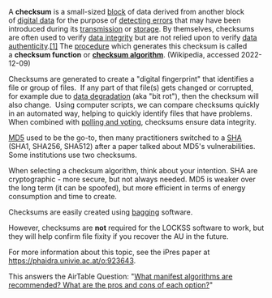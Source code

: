 A **checksum** is a small-sized [block](https://en.wikipedia.org/wiki/Block_(data_storage) "Block (data storage)") of data derived from another block of [digital data](https://en.wikipedia.org/wiki/Digital_data "Digital data") for the purpose of [detecting errors](https://en.wikipedia.org/wiki/Error_detection "Error detection") that may have been introduced during its [transmission](https://en.wikipedia.org/wiki/Telecommunication "Telecommunication") or [storage](https://en.wikipedia.org/wiki/Computer_storage "Computer storage"). By themselves, checksums are often used to verify [data integrity](https://en.wikipedia.org/wiki/Data_integrity "Data integrity") but are not relied upon to verify [data authenticity](https://en.wikipedia.org/wiki/Data_authenticity "Data authenticity").[[1]](https://en.wikipedia.org/wiki/Checksum#cite_note-1) The [procedure](https://en.wikipedia.org/wiki/Algorithm "Algorithm") which generates this checksum is called a **checksum function** or **[checksum algorithm](https://en.wikipedia.org/wiki/Checksum_algorithm "Checksum algorithm")**. (Wikipedia, accessed 2022-12-09)

Checksums are generated to create a "digital fingerprint" that identifies a file or group of files.  If any part of that file(s) gets changed or corrupted, for example due to [data degradation](https://en.wikipedia.org/wiki/Data_degradation) (aka "bit rot"), then the checksum will also change.  Using computer scripts, we can compare checksums quickly in an automated way, helping to quickly identify files that have problems.  When combined with [polling and voting](/public-documentation/MetaArchive-Cooperative/Knowledge-Base/Polling-and-Voting), checksums ensure data integrity.

[MD5](https://www.digitizationguidelines.gov/term.php?term=md5checksum) used to be the go-to, then many practitioners switched to a [SHA](https://csrc.nist.gov/glossary/term/sha) (SHA1, SHA256, SHA512) after a paper talked about MD5's vulnerabilities. Some institutions use two checksums.

When selecting a checksum algorithm, think about your intention. SHA are cryptographic - more secure, but not always needed. MD5 is weaker over the long term (it can be spoofed), but more efficient in terms of energy consumption and time to create.

Checksums are easily created using [bagging](https://confluence.educopia.org/display/MET/Bags+and+Bagging) software.

However, checksums are **not** required for the LOCKSS software to work, but they will help confirm file fixity if you recover the AU in the future.

  


For more information about this topic, see the iPres paper at <https://phaidra.univie.ac.at/o:923643>.

This answers the AirTable Question: "[What manifest algorithms are recommended? What are the pros and cons of each option?](https://airtable.com/shrC6B0dj791XsSAa/tblEkzKRxJh7Cea7g/viwciniHrChrmIqDs/recpLv5gYnRuCOvCS)"

